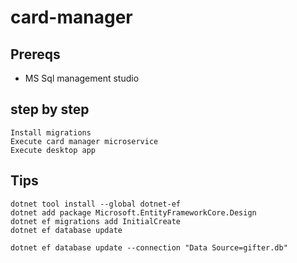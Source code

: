 # card-manager
## Prereqs
- MS Sql management studio
## step by step
```
Install migrations
Execute card manager microservice
Execute desktop app
```
## Tips
```
dotnet tool install --global dotnet-ef
dotnet add package Microsoft.EntityFrameworkCore.Design
dotnet ef migrations add InitialCreate
dotnet ef database update

dotnet ef database update --connection "Data Source=gifter.db"
```
